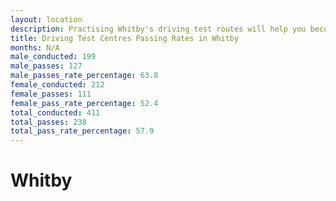```yaml
---
layout: location
description: Practising Whitby's driving test routes will help you become more confident in your gear-changing abilities.
title: Driving Test Centres Passing Rates in Whitby
months: N/A
male_conducted: 199
male_passes: 127
male_passes_rate_percentage: 63.8
female_conducted: 212
female_passes: 111
female_pass_rate_percentage: 52.4
total_conducted: 411
total_passes: 238
total_pass_rate_percentage: 57.9
---
```


# Whitby
